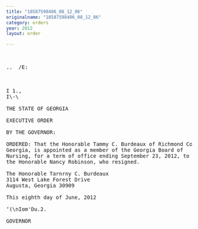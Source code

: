 ```yaml
---
title: "18587598406_08_12_06"
originalname: "18587598406_08_12_06"
category: orders
year: 2012
layout: order

---
```

<pre>
   

..  /E:

 

I 1.,
I\-\

THE STATE OF GEORGIA

EXECUTIVE ORDER

BY THE GOVERNOR:

ORDERED: That the Honorable Tammy C. Burdeaux of Richmond County,
Georgia, is appointed as a member of the Georgia Board of
Nursing, for a term of office ending September 23, 2012, to succeed
the Honorable Nancy Robinson, who resigned.

The Honorable Tarnrny C. Burdeaux
3114 West Lake Forest Drive
Augusta, Georgia 30909

This eighth day of June, 2012

‘(\nIom'Du.2.

GOVERNOR

</pre>
